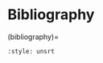 # Bibliography
(bibliography)=
```{bibliography}
:style: unsrt
```

<!--if we want to have all the paper references in here too, we should add `:all:` to the config here; you can see it in the commit history of this file-->